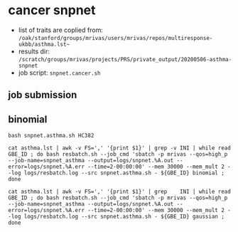 # cancer snpnet

- list of traits are coplied from: `/oak/stanford/groups/mrivas/users/mrivas/repos/multiresponse-ukbb/asthma.lst~`
- results dir: `/scratch/groups/mrivas/projects/PRS/private_output/20200506-asthma-snpnet`
- job script: `snpnet.cancer.sh`

## job submission

## binomial

```{bash}
bash snpnet.asthma.sh HC382
```

```{bash}
cat asthma.lst | awk -v FS=',' '{print $1}' | grep -v INI | while read GBE_ID ; do bash resbatch.sh --job_cmd 'sbatch -p mrivas --qos=high_p --job-name=snpnet_asthma --output=logs/snpnet.%A.out --error=logs/snpnet.%A.err --time=2-00:00:00' --mem 30000 --mem_mult 2 --log logs/resbatch.log --src snpnet.asthma.sh - ${GBE_ID} binomial ; done

cat asthma.lst | awk -v FS=',' '{print $1}' | grep    INI | while read GBE_ID ; do bash resbatch.sh --job_cmd 'sbatch -p mrivas --qos=high_p --job-name=snpnet_asthma --output=logs/snpnet.%A.out --error=logs/snpnet.%A.err --time=2-00:00:00' --mem 30000 --mem_mult 2 --log logs/resbatch.log --src snpnet.asthma.sh - ${GBE_ID} gaussian ; done

```
